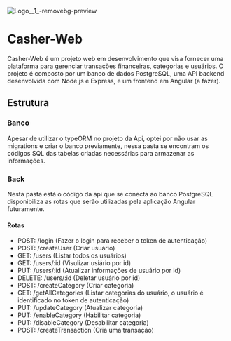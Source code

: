 ![Logo__1_-removebg-preview](https://github.com/user-attachments/assets/15018148-1a09-4751-9065-686938f12027)
# Casher-Web
Casher-Web é um projeto web em desenvolvimento que visa fornecer uma plataforma para gerenciar transações financeiras, categorias e usuários. O projeto é composto por um banco de dados PostgreSQL, uma API backend desenvolvida com Node.js e Express, e um frontend em Angular (a fazer).

## Estrutura

### Banco
Apesar de utilizar o typeORM no projeto da Api, optei por não usar as migrations e criar o banco previamente, nessa pasta se encontram os códigos SQL das tabelas criadas necessárias para armazenar as informações.

### Back
Nesta pasta está o código da api que se conecta ao banco PostgreSQL disponibiliza as rotas que serão utilizadas pela aplicação Angular futuramente.
#### Rotas
- POST: /login (Fazer o login para receber o token de autenticação)
- POST: /createUser (Criar usuário)
- GET: /users (Listar todos os usuários)
- GET: /users/:id (Visulizar usiário por id)
- PUT: /users/:id (Atualizar informações de usuário por id)
- DELETE: /users/:id (Deletar usuário por id)
- POST: /createCategory (Criar categoria)
- GET: /getAllCategories (Listar categorias do usuário, o usuário é identificado no token de autenticação)
- PUT: /updateCategory (Atualizar categoria)
- PUT: /enableCategory (Habilitar categoria)
- PUT: /disableCategory (Desabilitar categoria)
- POST: /createTransaction (Cria uma transação)

